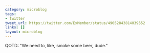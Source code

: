 ```yaml
---
category: microblog
tags:
- twitter
tweet_url: https://twitter.com/ExMember/status/49052843814039552
links: []
layout: microblog
---
```

QOTD: "We need to, like, smoke some beer, dude."
